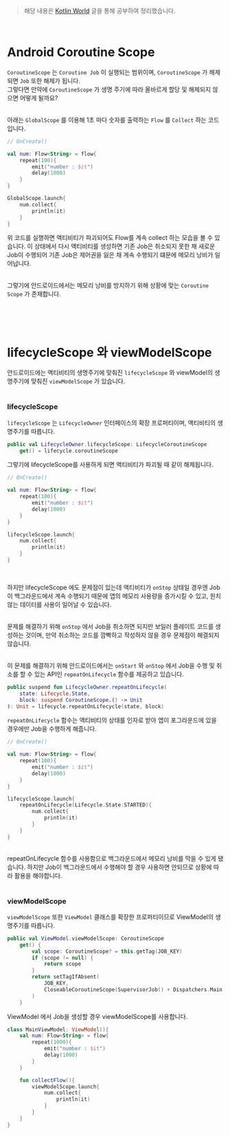 > 해당 내용은 [Kotlin World](https://kotlinworld.com/) 글을 통해 공부하여 정리했습니다.

<br>

# Android Coroutine Scope
`CoroutineScope` 는 `Coroutine Job` 이 실행되는 범위이며, `CoroutineScope` 가 해제되면 `Job` 또한 해제가 됩니다.  
그렇다면 만약에 `CoroutineScope` 가 생명 주기에 따라 올바르게 할당 및 해제되지 않으면 어떻게 될까요?  
<br>

아래는 `GlobalScope` 를 이용해 1초 마다 숫자를 출력하는 `Flow` 를 `Collect` 하는 코드입니다.
```kotlin
// OnCreate()

val num: Flow<String> = flow{
	repeat(100){
		emit("number : $it")
		delay(1000)
	}
}

GlobalScope.launch{
	num.collect{
		println(it)
	}
}
```
위 코드를 실행하면 액티비티가 파괴되어도 Flow를 계속 collect 하는 모습을 볼 수 있습니다. 이 상태에서 다시 액티비티를 생성하면 기존 Job은 취소되지 못한 채 새로운 Job이 수행되어 기존 Job은 제어권을 잃은 채 계속 수행되기 떄문에 메모리 낭비가 일어납니다.  
<br>

그렇기에 안드로이드에서는 메모리 낭비를 방지하기 위해 상황에 맞는 `Coroutine Scope` 가 존재합니다.

<br>
<br>
<br>

# lifecycleScope 와 viewModelScope
안드로이드에는 액티비티의 생명주기에 맞춰진 `lifecycleScope` 와 viewModel의 생명주기에 맞춰진 `viewModelScope` 가 있습니다.  
<br>

### lifecycleScope
`lifecycleScope` 는 `LifecycleOwner` 인터페이스의 확장 프로퍼티이며, 액티비티의 생명주기를 따릅니다.
```kotlin
public val LifecycleOwner.lifecycleScope: LifecycleCoroutineScope  
	get() = lifecycle.coroutineScope
```
그렇기에 lifecycleScope를 사용하게 되면 액티비티가 파괴될 때 같이 해제됩니다.
```kotlin
// OnCreate()

val num: Flow<String> = flow{
	repeat(100){
		emit("number : $it")
		delay(1000)
	}
}

lifecycleScope.launch{
	num.collect{
		println(it)
	}
}
```
<br>

하지만 lifecycleScope 에도 문제점이 있는데 액티비티가 `onStop` 상태일 경우엔 Job이 백그라운드에서 계속 수행되기 때문에 앱의 메모리 사용량을 증가시킬 수 있고, 원치 않는 데이터를 사용이 일어날 수 있습니다.  
<br>

문제를 해결하기 위해 `onStop` 에서 Job을 취소하면 되지만 보일러 플레이트 코드를 생성하는 것이며, 만약 취소하는 코드를 깜빡하고 작성하지 않을 경우 문제점이 해결되지 않습니다.  
<br>

이 문제를 해결하기 위해 안드로이드에서는 `onStart` 와 `onStop` 에서 Job을 수행 및 취소를 할 수 있는 API인 `repeatOnLifecycle` 함수를 제공하고 있습니다. 
```kotlin
public suspend fun LifecycleOwner.repeatOnLifecycle(  
	state: Lifecycle.State,  
	block: suspend CoroutineScope.() -> Unit  
): Unit = lifecycle.repeatOnLifecycle(state, block)
```
`repeatOnLifecycle` 함수는 액티비티의 상태를 인자로 받아 앱이 포그라운드에 있을 경우에만 Job을 수행하게 해줍니다.
```kotlin
// OnCreate()

val num: Flow<String> = flow{
	repeat(100){
		emit("number : $it")
		delay(1000)
	}
}

lifecycleScope.launch{
	repeatOnLifecycle(Lifecycle.State.STARTED){
		num.collect{
			println(it)
		}
	}
}
```
<br>
repeatOnLifecycle 함수를 사용함으로 백그라운드에서 메모리 낭비를 막을 수 있게 됐습니다. 하지만 Job이 백그라운드에서 수행해야 할 경우 사용하면 안되므로 상황에 따라 활용을 해야합니다.

<br>
<br>

### viewModelScope
`viewModelScope` 또한 `ViewModel` 클래스를 확장한 프로퍼티이므로 ViewModel의 생명주기를 따릅니다.
```kotlin
public val ViewModel.viewModelScope: CoroutineScope  
	get() {  
		val scope: CoroutineScope? = this.getTag(JOB_KEY)  
		if (scope != null) {  
			return scope  
	    }  
	    return setTagIfAbsent(  
			JOB_KEY,  
			CloseableCoroutineScope(SupervisorJob() + Dispatchers.Main.immediate)  
		)  
	}
```
ViewModel 에서 Job을 생성할 경우 viewModelScope를 사용합니다.
```kotlin
class MainViewModel: ViewModel(){
	val num: Flow<String> = flow{
		repeat(1000){
			emit("number : $it")
			delay(1000)
		}
	}

	fun collectFlow(){
		viewModelScope.launch{
			num.collect{
				println(it)
			}
		}
	}
}
```